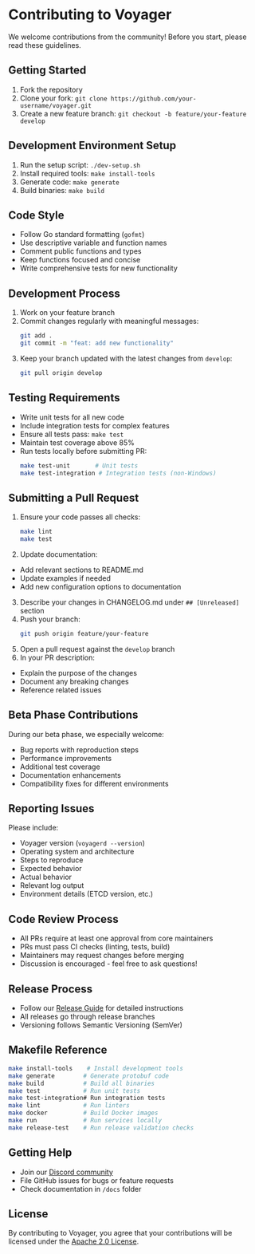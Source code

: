 # Contributing to Voyager

We welcome contributions from the community! Before you start, please read these guidelines.

## Getting Started
1. Fork the repository
2. Clone your fork: `git clone https://github.com/your-username/voyager.git`
3. Create a new feature branch: `git checkout -b feature/your-feature develop`

## Development Environment Setup
1. Run the setup script: `./dev-setup.sh`
2. Install required tools: `make install-tools`
3. Generate code: `make generate`
4. Build binaries: `make build`

## Code Style
- Follow Go standard formatting (`gofmt`)
- Use descriptive variable and function names
- Comment public functions and types
- Keep functions focused and concise
- Write comprehensive tests for new functionality

## Development Process
1. Work on your feature branch
2. Commit changes regularly with meaningful messages:
   ```bash
   git add .
   git commit -m "feat: add new functionality"
   ```
3. Keep your branch updated with the latest changes from `develop`:
   ```bash
   git pull origin develop
   ```

## Testing Requirements
- Write unit tests for all new code
- Include integration tests for complex features
- Ensure all tests pass: `make test`
- Maintain test coverage above 85%
- Run tests locally before submitting PR:
  ```bash
  make test-unit       # Unit tests
  make test-integration # Integration tests (non-Windows)
  ```

## Submitting a Pull Request
1. Ensure your code passes all checks:
   ```bash
   make lint
   make test
   ```
2. Update documentation:
  - Add relevant sections to README.md
  - Update examples if needed
  - Add new configuration options to documentation
3. Describe your changes in CHANGELOG.md under `## [Unreleased]` section
4. Push your branch:
   ```bash
   git push origin feature/your-feature
   ```
5. Open a pull request against the `develop` branch
6. In your PR description:
  - Explain the purpose of the changes
  - Document any breaking changes
  - Reference related issues

## Beta Phase Contributions
During our beta phase, we especially welcome:
- Bug reports with reproduction steps
- Performance improvements
- Additional test coverage
- Documentation enhancements
- Compatibility fixes for different environments

## Reporting Issues
Please include:
- Voyager version (`voyagerd --version`)
- Operating system and architecture
- Steps to reproduce
- Expected behavior
- Actual behavior
- Relevant log output
- Environment details (ETCD version, etc.)

## Code Review Process
- All PRs require at least one approval from core maintainers
- PRs must pass CI checks (linting, tests, build)
- Maintainers may request changes before merging
- Discussion is encouraged - feel free to ask questions!

## Release Process
- Follow our [Release Guide](RELEASE_GUIDE.md) for detailed instructions
- All releases go through release branches
- Versioning follows Semantic Versioning (SemVer)

## Makefile Reference
```bash
make install-tools    # Install development tools
make generate        # Generate protobuf code
make build           # Build all binaries
make test            # Run unit tests
make test-integration# Run integration tests
make lint            # Run linters
make docker          # Build Docker images
make run             # Run services locally
make release-test    # Run release validation checks
```

## Getting Help
- Join our [Discord community](https://discord.gg/voyager-sd)
- File GitHub issues for bugs or feature requests
- Check documentation in `/docs` folder

## License
By contributing to Voyager, you agree that your contributions will be licensed under the [Apache 2.0 License](LICENSE).
